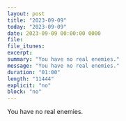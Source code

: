 ```yaml
---
layout: post
title: "2023-09-09"
today: "2023-09-09"
date: 2023-09-09 00:00:00 0000
file:
file_itunes:
excerpt:
summary: "You have no real enemies."
message: "You have no real enemies."
duration: "01:00"
length: "11444"
explicit: "no"
block: "no"
---
```

You have no real enemies.

